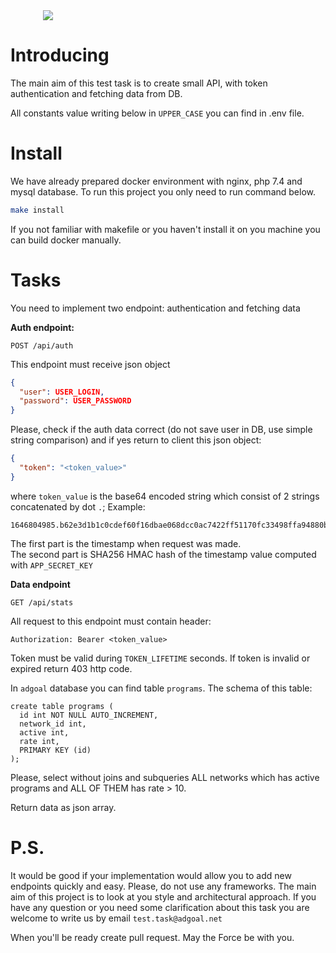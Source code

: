 <div style="width: 400px; margin: 0 auto;"><img src="https://www.adgoal.de/img/logo-b.png"></div>

# Introducing

The main aim of this test task is to create small API, with token authentication and fetching data from DB.

All constants value writing below in `UPPER_CASE` you can find in .env file.  

# Install

We have already prepared docker environment with nginx, php 7.4 and mysql database.
To run this project you only need to run command below.  
```bash
make install
``` 
If you not familiar with makefile or you haven't install it on you machine you can build docker manually. 

# Tasks

You need to implement two endpoint: authentication and fetching data

**Auth endpoint:**

```url
POST /api/auth
``` 

This endpoint must receive json object
```json
{
  "user": USER_LOGIN,
  "password": USER_PASSWORD
}
```
Please, check if the auth data correct (do not save user in DB, use simple string comparison) and if yes return to client this json object:
```json
{
  "token": "<token_value>"
}
```
where `token_value` is the base64 encoded string which consist of 2 strings concatenated by dot `.`; Example:
```string
1646804985.b62e3d1b1c0cdef60f16dbae068dcc0ac7422ff51170fc33498ffa94880bd190
``` 
The first part is the timestamp when request was made.<br>The second part is SHA256 HMAC hash of the timestamp value computed with `APP_SECRET_KEY`


**Data endpoint**

```url
GET /api/stats
```

All request to this endpoint must contain header:
```http
Authorization: Bearer <token_value>
```
Token must be valid during `TOKEN_LIFETIME` seconds. If token is invalid or expired return 403 http code.

In `adgoal` database you can find table `programs`. The schema of this table:
```mysql
create table programs (
  id int NOT NULL AUTO_INCREMENT,
  network_id int,
  active int,
  rate int,
  PRIMARY KEY (id)
);
```

Please, select without joins and subqueries ALL networks which has active programs and ALL OF THEM has rate > 10.

Return data as json array.

# P.S.
It would be good if your implementation would allow you to add new endpoints quickly and easy.
Please, do not use any frameworks. The main aim of this project is to look at you style and architectural approach.
If you have any question or you need some clarification about this task you are welcome to write us by email `test.task@adgoal.net`
  
When you'll be ready create pull request. May the Force be with you.


